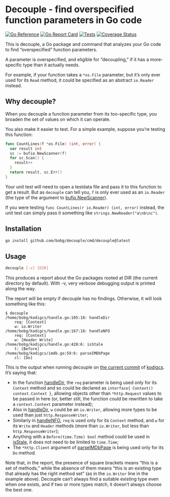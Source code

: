 # Decouple - find overspecified function parameters in Go code

[![Go Reference](https://pkg.go.dev/badge/github.com/bobg/decouple.svg)](https://pkg.go.dev/github.com/bobg/decouple)
[![Go Report Card](https://goreportcard.com/badge/github.com/bobg/decouple)](https://goreportcard.com/report/github.com/bobg/decouple)
[![Tests](https://github.com/bobg/decouple/actions/workflows/go.yml/badge.svg)](https://github.com/bobg/decouple/actions/workflows/go.yml)
[![Coverage Status](https://coveralls.io/repos/github/bobg/decouple/badge.svg?branch=main)](https://coveralls.io/github/bobg/decouple?branch=main)

This is decouple,
a Go package and command that analyzes your Go code
to find “overspecified” function parameters.

A parameter is overspecified,
and eligible for “decoupling,”
if it has a more-specific type than it actually needs.

For example,
if your function takes a `*os.File` parameter,
but it’s only ever used for its `Read` method,
it could be specified as an abstract `io.Reader` instead.

## Why decouple?

When you decouple a function parameter from its too-specific type,
you broaden the set of values on which it can operate.

You also make it easier to test.
For a simple example,
suppose you’re testing this function:

```go
func CountLines(f *os.File) (int, error) {
  var result int
  sc := bufio.NewScanner(f)
  for sc.Scan() {
    result++
  }
  return result, sc.Err()
}
```

Your unit test will need to open a testdata file and pass it to this function to get a result.
But as `decouple` can tell you,
`f` is only ever used as an `io.Reader`
(the type of the argument to [bufio.NewScanner](https://pkg.go.dev/bufio#NewScanner)).

If you were testing `func CountLines(r io.Reader) (int, error)` instead,
the unit test can simply pass it something like `strings.NewReader("a\nb\nc")`.

## Installation

```sh
go install github.com/bobg/decouple/cmd/decouple@latest
```

## Usage

```sh
decouple [-v] [DIR]
```

This produces a report about the Go packages rooted at DIR
(the current directory by default).
With -v,
very verbose debugging output is printed along the way.

The report will be empty if decouple has no findings.
Otherwise, it will look something like this:

```
$ decouple
/home/bobg/kodigcs/handle.go:105:18: handleDir
    req: [Context]
    w: io.Writer
/home/bobg/kodigcs/handle.go:167:18: handleNFO
    req: [Context]
    w: [Header Write]
/home/bobg/kodigcs/handle.go:428:6: isStale
    t: [Before]
/home/bobg/kodigcs/imdb.go:59:6: parseIMDbPage
    cl: [Do]
```

This is the output when running decouple on [the current commit](https://github.com/bobg/kodigcs/commit/f4e8cf0e44de0ea98fa7ad4f88705324ff446444)
of [kodigcs](https://github.com/bobg/kodigcs).
It’s saying that:

- In the function [handleDir](https://github.com/bobg/kodigcs/blob/f4e8cf0e44de0ea98fa7ad4f88705324ff446444/handle.go#L105),
  the `req` parameter is being used only for its `Context` method
  and so could be declared as `interface{ Context() context.Context }`,
  allowing objects other than `*http.Request` values to be passed in here
  (or, better still, the function could be rewritten to take a `context.Context` parameter instead);
- Also in [handleDir](https://github.com/bobg/kodigcs/blob/f4e8cf0e44de0ea98fa7ad4f88705324ff446444/handle.go#L105),
  `w` could be an `io.Writer`,
  allowing more types to be used than just `http.ResponseWriter`;
- Similarly in [handleNFO](https://github.com/bobg/kodigcs/blob/f4e8cf0e44de0ea98fa7ad4f88705324ff446444/handle.go#L167),
  `req` is used only for its `Context` method,
  and `w` for its `Write` and `Header` methods
  (more than `io.Writer`, but less than `http.ResponseWriter`);
- Anything with a `Before(time.Time) bool` method
  could be used in [isStale](https://github.com/bobg/kodigcs/blob/f4e8cf0e44de0ea98fa7ad4f88705324ff446444/handle.go#L428),
  it does not need to be limited to `time.Time`;
- The `*http.Client` argument of [parseIMDbPage](https://github.com/bobg/kodigcs/blob/f4e8cf0e44de0ea98fa7ad4f88705324ff446444/imdb.go#L59)
  is being used only for its `Do` method.

Note that,
in the report,
the presence of square brackets means “this is a set of methods,”
while the absence of them means “this is an existing type that already has the right method set”
(as in the `io.Writer` line in the example above).
Decouple can’t always find a suitable existing type even when one exists,
and if two or more types match,
it doesn’t always choose the best one.
